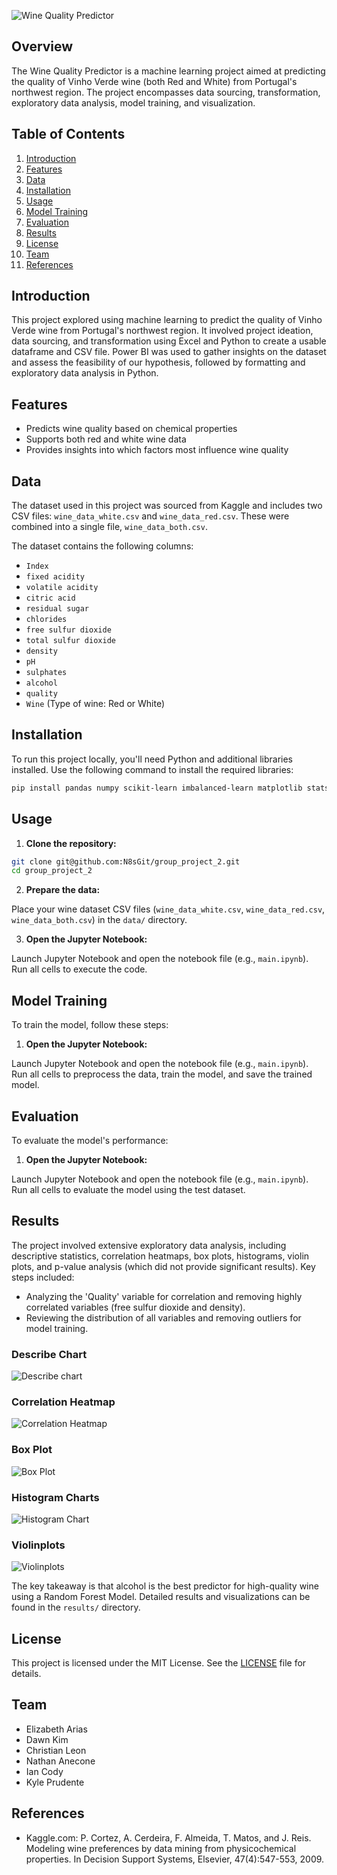 

![Wine Quality Predictor](images/wine_quality_predictor.jpg)

## Overview

The Wine Quality Predictor is a machine learning project aimed at predicting the quality of Vinho Verde wine (both Red and White) from Portugal's northwest region. The project encompasses data sourcing, transformation, exploratory data analysis, model training, and visualization.

## Table of Contents

1. [Introduction](#introduction)
2. [Features](#features)
3. [Data](#data)
4. [Installation](#installation)
5. [Usage](#usage)
6. [Model Training](#model-training)
7. [Evaluation](#evaluation)
8. [Results](#results)
9. [License](#license)
10. [Team](#team)
11. [References](#references)

## Introduction

This project explored using machine learning to predict the quality of Vinho Verde wine from Portugal's northwest region. It involved project ideation, data sourcing, and transformation using Excel and Python to create a usable dataframe and CSV file. Power BI was used to gather insights on the dataset and assess the feasibility of our hypothesis, followed by formatting and exploratory data analysis in Python.

## Features

- Predicts wine quality based on chemical properties
- Supports both red and white wine data
- Provides insights into which factors most influence wine quality

## Data

The dataset used in this project was sourced from Kaggle and includes two CSV files: `wine_data_white.csv` and `wine_data_red.csv`. These were combined into a single file, `wine_data_both.csv`.

The dataset contains the following columns:

- `Index`
- `fixed acidity`
- `volatile acidity`
- `citric acid`
- `residual sugar`
- `chlorides`
- `free sulfur dioxide`
- `total sulfur dioxide`
- `density`
- `pH`
- `sulphates`
- `alcohol`
- `quality`
- `Wine` (Type of wine: Red or White)

## Installation

To run this project locally, you'll need Python and additional libraries installed. Use the following command to install the required libraries:

```bash
pip install pandas numpy scikit-learn imbalanced-learn matplotlib statsmodels
```

## Usage

1. **Clone the repository:**

```bash
git clone git@github.com:N8sGit/group_project_2.git
cd group_project_2
```

2. **Prepare the data:**

Place your wine dataset CSV files (`wine_data_white.csv`, `wine_data_red.csv`, `wine_data_both.csv`) in the `data/` directory.

3. **Open the Jupyter Notebook:**

Launch Jupyter Notebook and open the notebook file (e.g., `main.ipynb`). Run all cells to execute the code.

## Model Training

To train the model, follow these steps:

1. **Open the Jupyter Notebook:**

Launch Jupyter Notebook and open the notebook file (e.g., `main.ipynb`). Run all cells to preprocess the data, train the model, and save the trained model.

## Evaluation

To evaluate the model's performance:

1. **Open the Jupyter Notebook:**

Launch Jupyter Notebook and open the notebook file (e.g., `main.ipynb`). Run all cells to evaluate the model using the test dataset.

## Results

The project involved extensive exploratory data analysis, including descriptive statistics, correlation heatmaps, box plots, histograms, violin plots, and p-value analysis (which did not provide significant results). Key steps included:

- Analyzing the 'Quality' variable for correlation and removing highly correlated variables (free sulfur dioxide and density).
- Reviewing the distribution of all variables and removing outliers for model training.

### Describe Chart
![Describe chart](images/describe_chart.png)

### Correlation Heatmap
![Correlation Heatmap](images/correlation_heatmap.png)

### Box Plot
![Box Plot](images/box_plot.png)

### Histogram Charts
![Histogram Chart](images/histogram_chart.png)

### Violinplots
![Violinplots](images/violion_plot.png)

The key takeaway is that alcohol is the best predictor for high-quality wine using a Random Forest Model. Detailed results and visualizations can be found in the `results/` directory.

## License

This project is licensed under the MIT License. See the [LICENSE](LICENSE) file for details.

## Team

- Elizabeth Arias
- Dawn Kim
- Christian Leon
- Nathan Anecone
- Ian Cody
- Kyle Prudente

## References

- Kaggle.com: P. Cortez, A. Cerdeira, F. Almeida, T. Matos, and J. Reis. Modeling wine preferences by data mining from physicochemical properties. In Decision Support Systems, Elsevier, 47(4):547-553, 2009.

